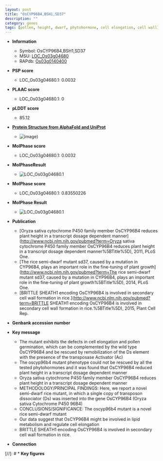 ```yaml
---
layout: post
title: "OsCYP96B4,BSH1,SD37"
description: ""
category: genes
tags: [pollen, height, dwarf, phytohormone, cell elongation, cell wall]
---
```


* **Information**  
    + Symbol: OsCYP96B4,BSH1,SD37  
    + MSU: [LOC_Os03g04680](http://rice.plantbiology.msu.edu/cgi-bin/ORF_infopage.cgi?orf=LOC_Os03g04680)  
    + RAPdb: [Os03g0140400](http://rapdb.dna.affrc.go.jp/viewer/gbrowse_details/irgsp1?name=Os03g0140400)  

* **PSP score**  
    + LOC_Os03g04680.1: 0.0032 

* **PLAAC score**  
    + LOC_Os03g04680.1: 0 

* **pLDDT score**
    + 85.12

* **[Protein Structure from AlphaFold and UniProt](https://www.uniprot.org/uniprotkb/Q10RZ9/entry#structure)**
    + ![image](https://ricepsp.github.io/images/Q1/AF-Q10RZ9-F1.png))

* **MolPhase score**
    + LOC_Os03g04680.1: 0.0032

* **MolPhaseResult**
    + ![LOC_Os03g04680.1](https://ricepsp.github.io/pictures/LOC_Os03g/LOC_Os03g04680.1.png)

* **MolPhase score**
    + LOC_Os03g04680.1: 0.83550226

* **MolPhase Result**
    + ![LOC_Os03g04680.1](https://304243504.github.io/Pictures/LOC_Os03g/LOC_Os03g04680.1.png)

* **Publication**  
    + [Oryza sativa cytochrome P450 family member OsCYP96B4 reduces plant height in a transcript dosage dependent manner](http://www.ncbi.nlm.nih.gov/pubmed?term=Oryza sativa cytochrome P450 family member OsCYP96B4 reduces plant height in a transcript dosage dependent manner%5BTitle%5D), 2011, PLoS One.
    + [The rice semi-dwarf mutant sd37, caused by a mutation in CYP96B4, plays an important role in the fine-tuning of plant growth](http://www.ncbi.nlm.nih.gov/pubmed?term=The rice semi-dwarf mutant sd37, caused by a mutation in CYP96B4, plays an important role in the fine-tuning of plant growth%5BTitle%5D), 2014, PLoS One.
    + [BRITTLE SHEATH1 encoding OsCYP96B4 is involved in secondary cell wall formation in rice.](http://www.ncbi.nlm.nih.gov/pubmed?term=BRITTLE SHEATH1 encoding OsCYP96B4 is involved in secondary cell wall formation in rice.%5BTitle%5D), 2015, Plant Cell Rep.

* **Genbank accession number**  

* **Key message**  
    + The mutant exhibits the defects in cell elongation and pollen germination, which can be complemented by the wild type OsCYP96B4 and be rescued by remobilization of the Ds element with the presence of the transposase Activator (Ac)
    + The oscyp96b4 mutant phenotype could not be rescued by all the tested phytohormones and it was found that OsCYP96B4 reduced plant height in a transcript dosage dependent manner
    + Oryza sativa cytochrome P450 family member OsCYP96B4 reduces plant height in a transcript dosage dependent manner
    + METHODOLOGY/PRINCIPAL FINDINGS: Here, we report a novel semi-dwarf rice mutant, in which a single copy of transposon dissociator (Ds) was inserted into the gene OsCYP96B4 (Oryza sativa Cytochrome P450 96B4)
    + CONCLUSIONS/SIGNIFICANCE: The oscyp96b4 mutant is a novel rice semi-dwarf mutant
    + Our data suggest that OsCYP96B4 might be involved in lipid metabolism and regulate cell elongation
    + BRITTLE SHEATH1 encoding OsCYP96B4 is involved in secondary cell wall formation in rice.

* **Connection**  

[//]: # * **Key figures**  


